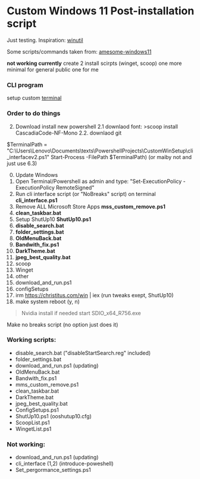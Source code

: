 # Custom Windows 11 Post-installation script
Just testing.
Inspiration: [winutil](https://github.com/ChrisTitusTech/winutil)

Some scripts/commands taken from: [amesome-windows11](https://github.com/awesome-windows11/windows11)

**not working currently**
create 2 install scirpts (winget, scoop) one more minimal for general public one for me

### CLI program

setup custom [terminal](https://learn.microsoft.com/en-us/windows/terminal/tutorials/custom-prompt-setup)

### Order to do things

2. Download install new powershell
2.1 downlaod font: >scoop install CascadiaCode-NF-Mono
2.2. downlaod git

$TerminalPath = "C:\Users\Lenovo\Documents\texts\PowershellProjects\CustomWinSetup\cli_interfacev2.ps1"
Start-Process -FilePath $TerminalPath) (or maiby not and just use 6.3)


0. Update Windows
1. Open Terminal/Powershell as admin and type: "Set-ExecutionPolicy -ExecutionPolicy RemoteSigned"
2. Run cli interface script (or "NoBreaks" script) on terminal **cli_interface.ps1**
3. Remove ALL Microsoft Store Apps **mss_custom_remove.ps1**
4. **clean_taskbar.bat**
5. Setup ShutUp10 **ShutUp10.ps1**
6. **disable_search.bat**
7. **folder_settings.bat**
8. **OldMenuBack.bat**
9. **Bandwith_fix.ps1**
10. **DarkTheme.bat**
11. **jpeg_best_quality.bat**
12. scoop
13. Winget
14. other
15. download_and_run.ps1
16. configSetups
17. irm https://christitus.com/win | iex (run tweaks exept, ShutUp10)
18. make system reboot (y, n)

>Nvidia install if needed
>start SDIO_x64_R756.exe

Make no breaks script (no option just does it)

### Working scripts:
- disable_search.bat ("disableStartSearch.reg" included)
- folder_settings.bat
- download_and_run.ps1 (updating)
- OldMenuBack.bat
- Bandwith_fix.ps1
- mms_custom_remove.ps1
- clean_taskbar.bat
- DarkTheme.bat
- jpeg_best_quality.bat
- ConfigSetups.ps1
- ShutUp10.ps1 (ooshutup10.cfg)
- ScoopList.ps1
- WingetList.ps1

### Not working:
- download_and_run.ps1 (updating)
- cli_interface (1,2) (introduce-poweshell)
- Set_pergormance_settings.ps1
